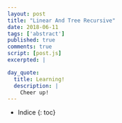 ```yaml
---
layout: post
title: "Linear And Tree Recursive"
date: 2018-06-11
tags: ['abstract']
published: true
comments: true
script: [post.js]
excerpted: |

day_quote:
  title: Learning!
  description: |
    Cheer up!
---
```


* Indice
{: toc}

